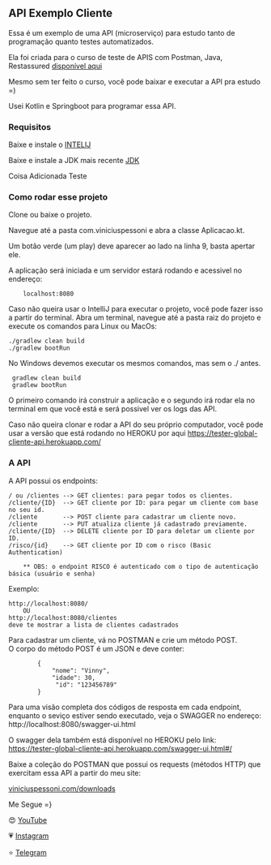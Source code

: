 ## API Exemplo Cliente

Essa é um exemplo de uma API (microserviço) para estudo tanto de programação quanto testes automatizados.

Ela foi criada para o curso de teste de APIS com Postman, Java, Restassured [disponível aqui](https://viniciuspessoni.com/curso-testando-apis-com-postman-do-zero)

Mesmo sem ter feito o curso, você pode baixar e executar a API pra estudo =)

Usei Kotlin e Springboot para programar essa API.

### Requisitos

Baixe e instale o [INTELIJ](https://www.jetbrains.com/idea/)

Baixe e instale a JDK mais recente [JDK](https://www.oracle.com/technetwork/java/javase/downloads/jdk8-downloads-2133151.html)

Coisa Adicionada Teste

### Como rodar esse projeto

Clone ou baixe o projeto.

Navegue até a pasta com.viniciuspessoni e abra a classe Aplicacao.kt.

Um botão verde (um play) deve aparecer ao lado na linha 9, basta apertar ele.

A aplicação será iniciada e um servidor estará rodando e acessivel no endereço:

        localhost:8080


Caso não queira usar o IntelliJ para executar o projeto, você pode fazer isso a partir do terminal.
Abra um terminal, navegue até a pasta raiz do projeto e execute os comandos para Linux ou MacOs:


    ./gradlew clean build
    ./gradlew bootRun

No Windows devemos executar os mesmos comandos, mas sem o ./ antes.

     gradlew clean build
     gradlew bootRun


O primeiro comando irá construir a aplicação e o segundo irá rodar ela no terminal em que você está e será possivel ver os logs das API.           

Caso não queira clonar e rodar a API do seu próprio computador, você pode usar a versão que está rodando no HEROKU por aqui https://tester-global-cliente-api.herokuapp.com/

### A API

A API possui os endpoints:

    / ou /clientes --> GET clientes: para pegar todos os clientes.
    /cliente/{ID}  --> GET cliente por ID: para pegar um cliente com base no seu id.
    /cliente       --> POST cliente para cadastrar um cliente novo.
    /cliente       --> PUT atualiza cliente já cadastrado previamente.
    /cliente/{ID}  --> DELETE cliente por ID para deletar um cliente por ID.
    /risco/{id}    --> GET cliente por ID com o risco (Basic Authentication)

        ** OBS: o endpoint RISCO é autenticado com o tipo de autenticação básica (usuário e senha)

Exemplo:

    http://localhost:8080/
        OU
    http://localhost:8080/clientes
    deve te mostrar a lista de clientes cadastrados

Para cadastrar um cliente, vá no POSTMAN e crie um método POST.           
O corpo do método POST é um JSON e deve conter:

            {
                "nome": "Vinny",
                "idade": 30,
                 "id": "123456789"
            }

Para uma visão completa dos códigos de resposta em cada endpoint, enquanto o seviço estiver sendo executado, veja o SWAGGER no endereço: http://localhost:8080/swagger-ui.html    

O swagger dela também está disponível no HEROKU pelo link:
https://tester-global-cliente-api.herokuapp.com/swagger-ui.html#/

Baixe a coleção do POSTMAN que possui os requests (métodos HTTP)  que exercitam essa API a partir do meu site:

[viniciuspessoni.com/downloads]( https://www.viniciuspessoni.com/downloads)

Me Segue =}

😍 [YouTube]( https://www.youtube.com/c/pessonizando)

💗 [Instagram](https://www.instagram.com/pessonizando)

⭐ [Telegram](https://t.me/pessonizando)
